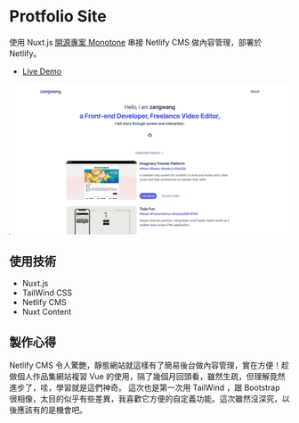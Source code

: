 # Protfolio Site

使用 Nuxt.js [開源專案 Monotone](https://github.com/dev-ggaurav/Monotone) 串接 Netlify CMS 做內容管理，部署於 Netlify。

- [Live Demo](https://portfolio.zangwang.tw/)

![](https://github.com/cybershota/imagebed/blob/main/portfoliozangwang.png)

## 使用技術
- Nuxt.js
- TailWind CSS
- Netlify CMS
- Nuxt Content

## 製作心得
Netlify CMS 令人驚艷，靜態網站就這樣有了簡易後台做內容管理，實在方便！趁做個人作品集網站複習 Vue 的使用，隔了幾個月回頭看，雖然生疏，但理解竟然進步了，哇，學習就是這們神奇。
這次也是第一次用 TailWind ，跟 Bootstrap 很相像，太目的似乎有些差異，我喜歡它方便的自定義功能。這次雖然沒深究，以後應該有的是機會吧。

